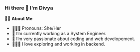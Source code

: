 ### Hi there 👋 I'm Divya

👩‍💻 **About Me**

- 👩🏻‍💻 Pronouns: She/Her
- 🔭 I’m currently working as a System Engineer.
- 🌱 I’m very passionate about coding and web developement.
- 👩🏻‍🏫 I love exploring and working in backend.

